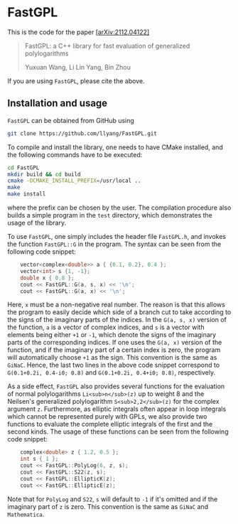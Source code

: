 # FastGPL

This is the code for the paper [[arXiv:2112.04122]](https://arxiv.org/abs/2112.04122)
>  FastGPL: a C++ library for fast evaluation of generalized polylogarithms
>
>  Yuxuan Wang, Li Lin Yang, Bin Zhou

If you are using `FastGPL`, please cite the above.

## Installation and usage

`FastGPL` can be obtained from GitHub using
```bash
git clone https://github.com/llyang/FastGPL.git
```
To compile and install the library, one needs to have CMake installed, and the following commands have to be executed:
```bash
cd FastGPL
mkdir build && cd build
cmake -DCMAKE_INSTALL_PREFIX=/usr/local ..
make
make install
```
where the prefix can be chosen by the user. The compilation procedure also builds a simple program in the `test` directory, which demonstrates the usage of the library.

To use `FastGPL`, one simply includes the header file `FastGPL.h`, and invokes the function `FastGPL::G` in the program. The syntax can be seen from the following code snippet:

```C++
    vector<complex<double>> a { {0.1, 0.2}, 0.4 };
    vector<int> s {1, -1};
    double x { 0.8 };
    cout << FastGPL::G(a, s, x) << '\n';
    cout << FastGPL::G(a, x) << '\n';
```

Here, `x` must be a non-negative real number. The reason is that this allows the program to easily decide which side of a branch cut to take according to the signs of the imaginary parts of the indices. In the `G(a, s, x)`  version of the function, `a` is a vector of complex indices, and `s` is a vector with elements being either `+1` or `-1`, which denote the signs of the imaginary parts of the corresponding indices. If one uses the `G(a, x)` version of the function, and if the imaginary part of a certain index is zero, the program will automatically choose `+1` as the sign. This convention is the same as `GiNaC`. Hence, the last two lines in the above code snippet correspond to `G(0.1+0.2i, 0.4-i0; 0.8)` and `G(0.1+0.2i, 0.4+i0; 0.8)`, respectively.

As a side effect, `FastGPL` also provides several functions for the evaluation of normal polylogarithms `Li<sub>n</sub>(z)` up to weight 8 and the Neilsen's generalized polylogarithm `S<sub>2,2</sub>(z)` for the complex argument `z`. Furthermore, as elliptic integrals often appear in loop integrals which cannot be represented purely with GPLs, we also provide two functions to evaluate the complete elliptic integrals of the first and the second kinds. The usage of these functions can be seen from the following code snippet:
```C++
    complex<double> z { 1.2, 0.5 };
    int s { 1 };
    cout << FastGPL::PolyLog(6, z, s);
    cout << FastGPL::S22(z, s);
    cout << FastGPL::EllipticK(z);
    cout << FastGPL::EllipticE(z);
```
Note that for `PolyLog` and `S22`, `s` will default to `-1` if it's omitted and if the imaginary part of `z` is zero. This convention is the same as `GiNaC` and `Mathematica`.

